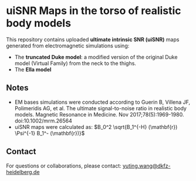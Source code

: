 # uiSNR Maps in the torso of realistic body models

This repository contains uploaded **ultimate intrinsic SNR (uiSNR)** maps generated from electromagnetic simulations using:

- The **truncated Duke model**: a modified version of the original Duke model (Virtual Family) from the neck to the thighs. 
- The **Ella model**

## Notes

- EM bases simulations were conducted according to Guerin B, Villena JF, Polimeridis AG, et al. The ultimate signal-to-noise ratio in realistic body models. Magnetic Resonance in Medicine. Nov 2017;78(5):1969-1980. doi:10.1002/mrm.26564
- uiSNR maps were calculated as: $B_0^2 \sqrt{B_1^{-H} (\mathbf{r}) \Psi^{-1} B_1^- (\mathbf{r})}$

## Contact

For questions or collaborations, please contact:  yuting.wang@dkfz-heidelberg.de
